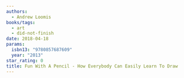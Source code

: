 ```yaml
---
authors:
  - Andrew Loomis
books/tags:
  - art
  - did-not-finish
date: 2018-04-18
params:
  isbn13: "9780857687609"
  year: "2013"
star_rating: 0
title: Fun With A Pencil - How Everybody Can Easily Learn To Draw
---
```


<!--more-->

